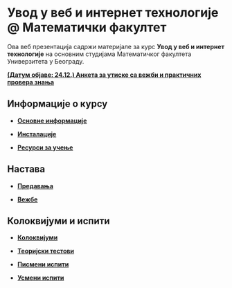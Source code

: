 # Увод у веб и интернет технологије @ Математички факултет

Ова веб презентација садржи материјале за курс **Увод у веб и интернет технологије** на основним студијама Математичког факултета Универзитета у Београду.

**[(Датум објаве: 24.12.) Анкета за утиске са вежби и практичних провера знања](/vezbe/info/README.md)**

<!-- **[(Датум објаве: 29.11.) Резултати првог практичног колоквијума](/kolokvijumi/info/README.md)** -->

<!-- **[Важно! Резултати испита у року Септембар 1](/usmeni-ispiti/info/README.md)** -->

<!-- **[Важно! Резултати практичног испита у року Септембар 1](/pismeni-ispiti/info/README.md)** -->

## Информације о курсу

* **[Основне информације](/informacije/README.md)**

* **[Инсталације](/INSTALACIJE.md)**

* **[Ресурси за учење](/RESURSI-ZA-UCENJE.md)**

## Настава

* **[Предавања](/predavanja/README.md)**

* **[Вежбе](/vezbe/README.md)**

## Колоквијуми и испити

* **[Колоквијуми](/kolokvijumi/README.md)**

* **[Теоријски тестови](/teorijski-testovi/README.md)**

* **[Писмени испити](/pismeni-ispiti/README.md)**

* **[Усмени испити](/usmeni-ispiti/README.md)**